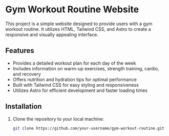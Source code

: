 # Gym Workout Routine Website

This project is a simple website designed to provide users with a gym workout routine. It utilizes HTML, Tailwind CSS, and Astro to create a responsive and visually appealing interface.

## Features

- Provides a detailed workout plan for each day of the week
- Includes information on warm-up exercises, strength training, cardio, and recovery
- Offers nutrition and hydration tips for optimal performance
- Built with Tailwind CSS for easy styling and responsiveness
- Utilizes Astro for efficient development and faster loading times

## Installation

1. Clone the repository to your local machine:

   ```bash
   git clone https://github.com/your-username/gym-workout-routine.git
